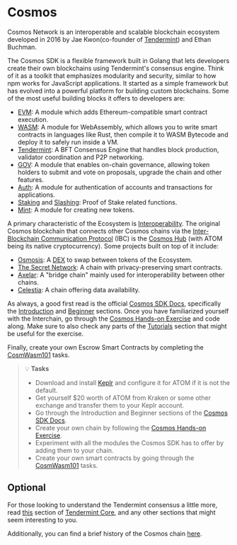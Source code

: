 # Cosmos

Cosmos Network is an interoperable and scalable blockchain ecosystem developed in 2016 by Jae Kwon(co-founder of [Tendermint](https://tendermint.com/)) and Ethan Buchman.

The Cosmos SDK is a flexible framework built in Golang that lets developers create their own blockchains using Tendermint's consensus engine. Think of it as a toolkit that emphasizes modularity and security, similar to how npm works for JavaScript applications. It started as a simple framework but has evolved into a powerful platform for building custom blockchains.
Some of the most useful building blocks it offers to developers are:
- [EVM](https://evm.cosmos.network/): A module which adds Ethereum-compatible smart contract execution.
- [WASM](https://cosmwasm.com/): A module for WebAssembly, which allows you to write smart contracts in languages like Rust, then compile it to WASM Bytecode and deploy it to safely run inside a VM.
- [Tendermint](https://tendermint.com/): A BFT Consensus Engine that handles block production, validator coordination and P2P networking.
- [GOV](https://docs.cosmos.network/v0.46/modules/gov/): A module that enables on-chain governance, allowing token holders to submit and vote on proposals, upgrade the chain and other features.
- [Auth](https://docs.cosmos.network/main/build/modules/auth): A module for authentication of accounts and transactions for applications.
- [Staking](https://docs.cosmos.network/main/build/modules/staking) and [Slashing](https://docs.cosmos.network/main/build/modules/slashing): Proof of Stake related functions.
- [Mint](https://docs.cosmos.network/main/build/modules/mint): A module for creating new tokens.

A primary characteristic of the Ecosystem is [Interoperability](https://www.coinbase.com/learn/crypto-glossary/what-is-blockchain-interoperability). The original Cosmos blockchain that connects other Cosmos chains via the [Inter-Blockchain Communication Protocol](https://tutorials.cosmos.network/academy/3-ibc/1-what-is-ibc.html) (IBC) is the [Cosmos Hub](https://hub.cosmos.network/main) (with ATOM being its native cryptocurrency). Some projects built on top of it include:
- [Osmosis](https://osmosis.zone/): A [DEX](https://www.coinbase.com/learn/crypto-basics/what-is-a-dex) to swap between tokens of the Ecosystem.
- [The Secret Network](https://scrt.network/): A chain with privacy-preserving smart contracts.
- [Axelar](https://www.axelar.network/): A "bridge chain" mainly used for interoperability between other chains.
- [Celestia](https://celestia.org/): A chain offering data availability.

As always, a good first read is the official [Cosmos SDK Docs](https://docs.cosmos.network/main/learn), specifically the [Introduction](https://docs.cosmos.network/main/learn/intro/overview) and [Beginner](https://docs.cosmos.network/main/learn/beginner/app-anatomy) sections. Once you have familiarized yourself with the Interchain, go through the [Cosmos Hands-on Exercise](https://tutorials.cosmos.network/hands-on-exercise/0-native/#) and code along. Make sure to also check any parts of the [Tutorials](https://tutorials.cosmos.network/tutorials/1-tech-terms/) section that might be useful for the exercise.

Finally, create your own Escrow Smart Contracts by completing the [CosmWasm101](https://github.com/InjectiveLabs/CosmWasm101/) tasks. 

> 💡 **Tasks**
> * Download and install [Keplr](https://www.keplr.app/) and configure it for ATOM if it is not the default.
> * Get yourself $20 worth of ATOM from Kraken or some other exchange and transfer them to your Keplr account.
> * Go through the Introduction and Beginner sections of the [Cosmos SDK Docs](https://docs.cosmos.network/main/learn).
> * Create your own chain by following the [Cosmos Hands-on Exercise](https://tutorials.cosmos.network/hands-on-exercise/0-native/#).
> * Experiment with all the modules the Cosmos SDK has to offer by adding them to your chain.
> * Create your own smart contracts by going through the [CosmWasm101](https://github.com/InjectiveLabs/CosmWasm101/) tasks.

## Optional

For those looking to understand the Tendermint consensus a little more, read [this](https://docs.tendermint.com/master/introduction/what-is-tendermint.html) section of [Tendermint Core](https://docs.tendermint.com/master/introduction/what-is-tendermint.html), and any other sections that might seem interesting to you.

Additionally, you can find a brief history of the Cosmos chain [here](https://blog.cosmos.network/cosmos-history-inception-to-prelaunch-b05bcb6a4b2b).

